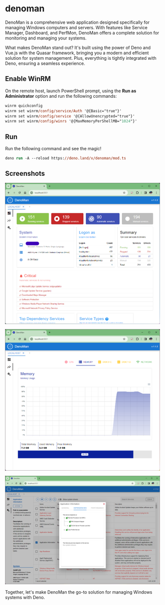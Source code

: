 # denoman

DenoMan is a comprehensive web application designed specifically for managing Windows computers and servers. With features like Service Manager, Dashboard, and PerfMon, DenoMan offers a complete solution for monitoring and managing your systems.

What makes DenoMan stand out? It's built using the power of Deno and Vue.js with the Quasar framework, bringing you a modern and efficient solution for system management. Plus, everything is tightly integrated with Deno, ensuring a seamless experience.


## Enable WinRM

On the remote host, launch PowerShell prompt, using the **Run as Administrator**
option and run the following commands:

```ps
winrm quickconfig
winrm set winrm/config/service/Auth '@{Basic="true"}'
winrm set winrm/config/service '@{AllowUnencrypted="true"}'
winrm set winrm/config/winrs '@{MaxMemoryPerShellMB="1024"}'
```

## Run

Run the following command and see the magic!

```ps
deno run -A --reload https://deno.land/x/denoman/mod.ts
```

## Screenshots

![DenoMan Dashboard](https://github.com/fakoua/denoman/blob/main/resources/ss01.png?raw=true)

![DenoMan PerfMon](https://github.com/fakoua/denoman/blob/main/resources/ss02.png?raw=true)

![DenoMan Service Manager](https://github.com/fakoua/denoman/blob/main/resources/ss03.png?raw=true)

Together, let's make DenoMan the go-to solution for managing Windows systems with Deno.
